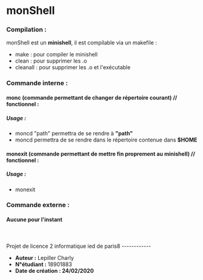 # monShell

### **Compilation :**
monShell est un **minishell**, il est compilable via un makefile :
* make : pour compiler le minishell
* clean : pour supprimer les .o
* cleanall : pour supprimer les .o et l'exécutable

### **Commande interne :**
#### **monc** (commande permettant de changer de répertoire courant) // fonctionnel :
  ##### Usage :
  * moncd "path" permettra de se rendre à **"path"**
  * moncd permettra de se rendre dans le répertoire contenue dans **$HOME**
#### **monexit** (commande permettant de mettre fin proprement au minishell) // fonctionnel :
  ##### Usage :
  * monexit

### **Commande externe :**
#### Aucune pour l'instant

<br/>
<br/>
Projet de licence 2 informatique ied de paris8
------------

* **Auteur :** Lepiller Charly
* **N°étudiant :** 18901883
* **Date de création : 24/02/2020** 